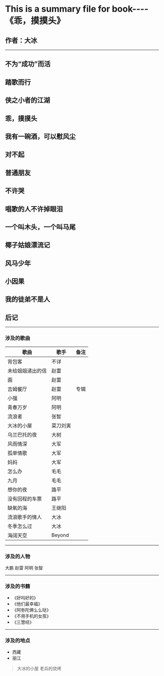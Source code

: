 This is a summary file for book----《乖，摸摸头》
=============
## 作者：大冰

****
## 不为“成功”而活
## 踏歌而行
## 侠之小者的江湖
## 乖，摸摸头
## 我有一碗酒，可以慰风尘
## 对不起
## 普通朋友
## 不许哭
## 唱歌的人不许掉眼泪
## 一个叫木头，一个叫马尾
## 椰子姑娘漂流记
## 风马少年
## 小因果
## 我的徒弟不是人
## 后记

****
### 涉及的歌曲

歌曲 | 歌手 | 备注
---- | ------ | -----
背包客 | 不详
未给姐姐递出的信 | 赵雷
画 | 赵雷
吉姆餐厅 | 赵雷 | 专辑
小强 | 阿明
青春万岁 | 阿明
流浪者 | 张智
大冰的小屋 | 菜刀刘寅 
乌兰巴托的夜 | 大树 
风雨情深 | 大军
孤单情歌 | 大军
妈妈 | 大军
怎么办 | 毛毛
九月 | 毛毛
想你的夜 | 路平
没有回程的车票 | 路平
缺氧的海 | 王继阳
流浪歌手的情人 | 大冰
冬季怎么过 | 大冰
海阔天空 | Beyond



****
### 涉及的人物
大鹏
赵雷
阿明
张智

****
### 涉及的书籍
* 《好吗好的》
* 《他们最幸福》
* 《阿弥陀佛么么哒》
* 《不用手机的女孩》
* 《三慧经》

****
### 涉及的地点
*  西藏
*  丽江
> 大冰的小屋
老兵的烧烤


